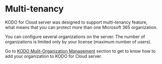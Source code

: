 # Multi-tenancy

KODO for Cloud server was designed to support multi-tenancy feature, what means that you can protect more than one Microsoft 365 organization. 

You can configure several organizations on the server. The number of organizations is limited only by your license \(maximum number of users\).  

Go to [KODO Mulit-Organization Management](../deployment/microsoft-365-organization-management/kodo-multi-organization-management.md) section to get to know how to add your organization to KODO for Cloud server.

  

